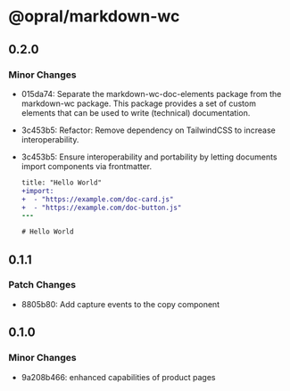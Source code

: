 # @opral/markdown-wc

## 0.2.0

### Minor Changes

- 015da74: Separate the markdown-wc-doc-elements package from the markdown-wc package. This package provides a set of custom elements that can be used to write (technical) documentation.
- 3c453b5: Refactor: Remove dependency on TailwindCSS to increase interoperability.
- 3c453b5: Ensure interoperability and portability by letting documents import components via frontmatter.

  ```diff
  title: "Hello World"
  +import:
  +  - "https://example.com/doc-card.js"
  +  - "https://example.com/doc-button.js"
  ---

  # Hello World
  ```

## 0.1.1

### Patch Changes

- 8805b80: Add capture events to the copy component

## 0.1.0

### Minor Changes

- 9a208b466: enhanced capabilities of product pages
